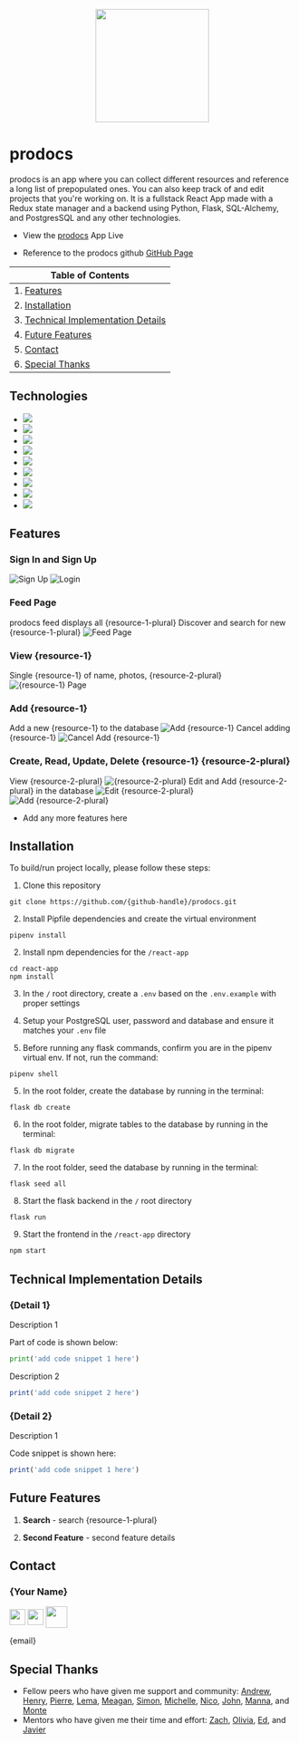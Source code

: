 <p align='center'>
  <img src='./react-app/public/favicon.ico' height='200px'>
</p>

# prodocs
prodocs is an app where you can collect different resources and reference a long list of prepopulated ones. You can also keep track of and edit projects that you're working on. It is a fullstack React App made with a Redux state manager and a backend using Python, Flask, SQL-Alchemy, and PostgresSQL and any other technologies.

* View the <a href='https://prodocs.herokuapp.com/'>prodocs</a> App Live

* Reference to the prodocs github <a href='https://github.com/hnrywltn/pro_docs'>GitHub Page</a>

| Table of Contents |
| ----------------- |
| 1. [Features](#features) |
| 2. [Installation](#installation) |
| 3. [Technical Implementation Details](#technical-implementation-details) |
| 4. [Future Features](#future-features) |
| 5. [Contact](#contact) |
| 6. [Special Thanks](#special-thanks) |


## Technologies
* <a href="https://developer.mozilla.org/en-US/docs/Web/JavaScript"><img src="https://img.shields.io/badge/-JavaScript-F7DF1E?logo=JavaScript&logoColor=333333" /></a>
* <a href="https://www.postgresql.org/"><img src="https://img.shields.io/badge/-PostgreSQL-336791?logo=PostgreSQL&logoColor=white" /></a>
* <a href="https://nodejs.org/"><img src="https://img.shields.io/badge/Node.js-43853D?style=flat&logo=node.js&logoColor=white"></a>
* <a href="https://reactjs.org/"><img src="https://img.shields.io/badge/react-%2320232a.svg?style=flat&logo=react&logoColor=%2361DAFB"></a>
* <a href="https://redux.js.org/"><img src="https://img.shields.io/badge/redux-%23593d88.svg?style=flat&logo=redux&logoColor=white"></a>
* <a href="https://developer.mozilla.org/en-US/docs/Web/CSS"><img src="https://img.shields.io/badge/-CSS3-1572B6?logo=CSS3" /></a>
* <a href="https://www.python.org/"><img src="https://img.shields.io/badge/Python-3776AB?style=flat&logo=python&logoColor=white" /></a>
* <a href="https://flask.palletsprojects.com/"><img src="https://img.shields.io/badge/Flask-000000?style=flat&logo=flask&logoColor=white" /></a>
* <a href="https://www.heroku.com/home"><img src="https://img.shields.io/badge/Heroku-430098?style=flat&logo=heroku&logoColor=white" /></a>


## Features

### Sign In and Sign Up
![Sign Up](./readme-assets/images/signup.jpg)
![Login](./readme-assets/images/login.jpg)

### Feed Page
prodocs feed displays all {resource-1-plural}
Discover and search for new {resource-1-plural}
![Feed Page](./readme-assets/images/feed.jpg)

### View {resource-1}
Single {resource-1} of name, photos, {resource-2-plural}
![{resource-1} Page](./readme-assets/images/{resource-1}-page.jpg)

### Add {resource-1}
Add a new {resource-1} to the database
![Add {resource-1}](./readme-assets/images/{resource-1}-add.jpg)
Cancel adding {resource-1}
![Cancel Add {resource-1}](./readme-assets/images/{resource-1}-add-cancel.jpg)

### Create, Read, Update, Delete {resource-1} {resource-2-plural}
View {resource-2-plural}
![{resource-2-plural}](./readme-assets/images/{resource-2-plural}.png)
Edit and Add {resource-2-plural} in the database
![Edit {resource-2-plural}](./readme-assets/images/{resource-2-plural}-edit.png)
![Add {resource-2-plural}](./readme-assets/images/{resource-2-plural}-add.png)

* Add any more features here

## Installation
To build/run project locally, please follow these steps:

1. Clone this repository

```shell
git clone https://github.com/{github-handle}/prodocs.git
```

2. Install Pipfile dependencies and create the virtual environment
```shell
pipenv install
```

2. Install npm dependencies for the `/react-app`

```shell
cd react-app
npm install
```

3. In the `/` root directory, create a `.env` based on the `.env.example` with proper settings

4. Setup your PostgreSQL user, password and database and ensure it matches your `.env` file

5. Before running any flask commands, confirm you are in the pipenv virtual env. If not, run the command:
```shell
pipenv shell
```

5. In the root folder, create the database by running in the terminal:
```shell
flask db create
```

6. In the root folder, migrate tables to the database by running in the terminal:
```shell
flask db migrate
```

7. In the root folder, seed the database by running in the terminal:
```shell
flask seed all
```

8. Start the flask backend in the `/` root directory
```shell
flask run
```

9. Start the frontend in the `/react-app` directory

```javascript
npm start
```


## Technical Implementation Details

### {Detail 1}
Description 1

Part of code is shown below:

```python
print('add code snippet 1 here')
```

Description 2

```javascript
print('add code snippet 2 here')
```

### {Detail 2}
Description 1

Code snippet is shown here:

```javascript
print('add code snippet 1 here')
```


## Future Features

1. __Search__ - search {resource-1-plural}

2. __Second Feature__ - second feature details


## Contact

### {Your Name}
<a href="https://www.linkedin.com/in/hnrywltn/"><img src="./readme-assets/logos/linkedin-logo.png" height="28" align="middle" /></a>
<a href="https://angel.co/u/{angel-list-handle}"><img src="./readme-assets/logos/angellist-logo.png" height="28" align="middle" /></a>
<a href="https://github.com/hnrywltn"><img src="./readme-assets/logos/github-logo.png" height="38" align="middle" /></a>

{email}


## Special Thanks
* Fellow peers who have given me support and community: [Andrew](https://github.com/andru17urdna), [Henry](https://github.com/hnrywltn), [Pierre](https://github.com/TheGuilbotine), [Lema](https://github.com/lemlooma), [Meagan](https://github.com/meagan13), [Simon](https://github.com/Simonvargas), [Michelle](https://github.com/michellekontoff), [Nico](https://github.com/nicopierson), [John](https://github.com/Jomix-13), [Manna](https://github.com/makon57), and [Monte](https://github.com/theflaggship)
* Mentors who have given me their time and effort: [Zach](https://github.com/zdwatts), [Olivia](https://github.com/OByrnes), [Ed](https://github.com/edherm), and [Javier](https://github.com/javiermortiz)
